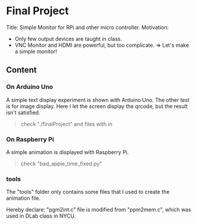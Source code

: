 # Final Project

Title: Simple Monitor for RPi and other micro controller.
Motivation:
- Only few output devices are taught in class.
- VNC Monitor and HDMI are powerful, but too complicate.
=> Let's make a simple monitor!

## Content

### On Arduino Uno

A simple text display experiment is shown with Arduino Uno.
The other test is for image display. Here I let the screen display the qrcode, but the result isn't satisfied.
> check "./finalProject" and files with in

### On Raspberry Pi

A simple animation is displayed with Raspberry Pi.
> check "bad_apple_time_fixed.py"

### tools

The "tools" folder only contains some files that I used to create the animation file. 

Hereby declare: "pgm2int.c" file is modified from "ppm2mem.c", which was used in DLab class in NYCU.
